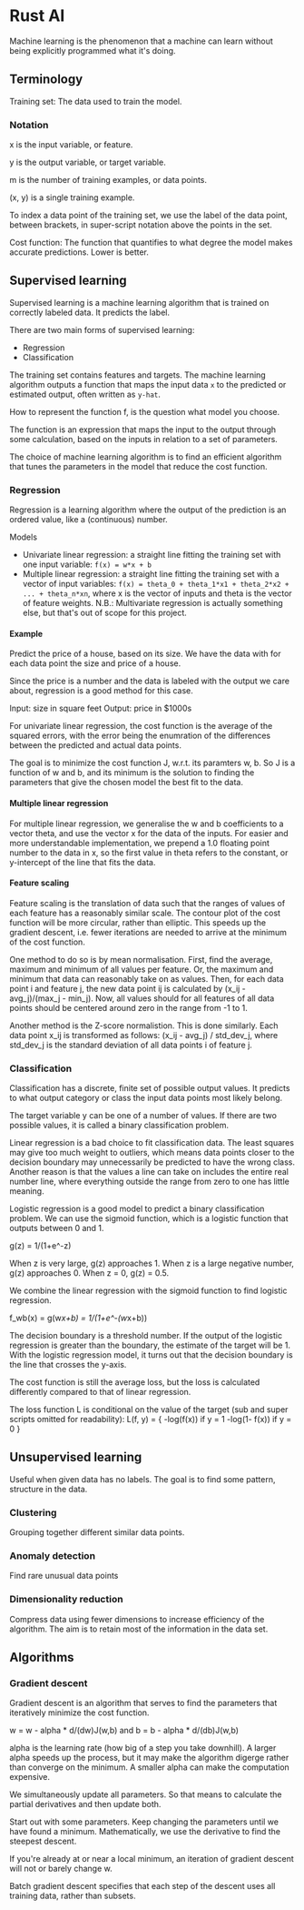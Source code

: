 # Rust AI

Machine learning is the phenomenon that a machine can learn without being explicitly programmed what it's doing.

## Terminology

Training set:
The data used to train the model.

### Notation

x is the input variable, or feature.

y is the output variable, or target variable.

m is the number of training examples, or data points.

(x, y) is a single training example.

To index a data point of the training set, we use the label of the data point, between brackets, in super-script notation above the points in the set.

Cost function:
The function that quantifies to what degree the model makes accurate predictions. Lower is better.

## Supervised learning

Supervised learning is a machine learning algorithm that is trained on correctly labeled data. It predicts the label.

There are two main forms of supervised learning:
- Regression
- Classification

The training set contains features and targets. The machine learning algorithm outputs a function that maps the input data `x` to the predicted or estimated output, often written as `y-hat`.

How to represent the function f, is the question what model you choose. 

The function is an expression that maps the input to the output through some calculation, based on the inputs in relation to a set of parameters.

The choice of machine learning algorithm is to find an efficient algorithm that tunes the parameters in the model that reduce the cost function.


### Regression 

Regression is a learning algorithm where the output of the prediction is an ordered value, like a (continuous) number. 

Models
- Univariate linear regression: a straight line fitting the training set with one input variable: `f(x) = w*x + b`
- Multiple linear regression: a straight line fitting the training set with a vector of input variables: `f(x) = theta_0 + theta_1*x1 + theta_2*x2 + ... + theta_n*xn`, where x is the vector of inputs and theta is the vector of feature weights.
N.B.: Multivariate regression is actually something else, but that's out of scope for this project.

#### Example

Predict the price of a house, based on its size. We have the data with for each data point the size and price of a house. 

Since the price is a number and the data is labeled with the output we care about, regression is a good method for this case.

Input: size in square feet
Output: price in $1000s

For univariate linear regression, the cost function is the average of the squared errors, with the error being the enumration of the differences between the predicted and actual data points.

The goal is to minimize the cost function J, w.r.t. its paramters w, b. So J is a function of w and b, and its minimum is the solution to finding the parameters that give the chosen model the best fit to the data.

#### Multiple linear regression

For multiple linear regression, we generalise the w and b coefficients to a vector theta, and use the vector x for the data of the inputs. For easier and more understandable implementation, we prepend a 1.0 floating point number to the data in x, so the first value in theta refers to the constant, or y-intercept of the line that fits the data.

#### Feature scaling

Feature scaling is the translation of data such that the ranges of values of each feature has a reasonably similar scale. The contour plot of the cost function will be more circular, rather than elliptic. This speeds up the gradient descent, i.e. fewer iterations are needed to arrive at the minimum of the cost function.

One method to do so is by mean normalisation. First, find the average, maximum and minimum of all values per feature. Or, the maximum and minimum that data can reasonably take on as values. Then, for each data point i and feature j, the new data point ij is calculated by (x_ij - avg_j)/(max_j - min_j). Now, all values should for all features of all data points should be centered around zero in the range from -1 to 1.

Another method is the Z-score normalistion. This is done similarly. Each data point x_ij is transformed as follows: (x_ij - avg_j) / std_dev_j, where std_dev_j is the standard deviation of all data points i of feature j.

### Classification

Classification has a discrete, finite set of possible output values. It predicts to what output category or class the input data points most likely belong.

The target variable y can be one of a number of values. If there are two possible values, it is called a binary classification problem.

Linear regression is a bad choice to fit classification data. The least squares may give too much weight to outliers, which means data points closer to the decision boundary may unnecessarily be predicted to have the wrong class. Another reason is that the values a line can take on includes the entire real number line, where everything outside the range from zero to one has little meaning.

Logistic regression is a good model to predict a binary classification problem. We can use the sigmoid function, which is a logistic function that outputs between 0 and 1.

g(z) = 1/(1+e^-z)

When z is very large, g(z) approaches 1. When z is a large negative number, g(z) approaches 0. When z = 0, g(z) = 0.5.

We combine the linear regression with the sigmoid function to find logistic regression.

f_wb(x) = g(w*x+b) = 1/(1+e^-(w*x+b))

The decision boundary is a threshold number. If the output of the logistic regression is greater than the boundary, the estimate of the target will be 1. With the logistic regression model, it turns out that the decision boundary is the line that crosses the y-axis.

The cost function is still the average loss, but the loss is calculated differently compared to that of linear regression.

The loss function L is conditional on the value of the target (sub and super scripts omitted for readability):
L(f, y) = {
    -log(f(x)) if y = 1
    -log(1- f(x)) if y = 0
}


## Unsupervised learning

Useful when given data has no labels. The goal is to find some pattern, structure in the data.

### Clustering

Grouping together different similar data points.

### Anomaly detection

Find rare unusual data points

### Dimensionality reduction

Compress data using fewer dimensions to increase efficiency of the algorithm. The aim is to retain most of the information in the data set.

## Algorithms

### Gradient descent

Gradient descent is an algorithm that serves to find the parameters that iteratively minimize the cost function.

w = w - alpha * d/(dw)J(w,b)
and 
b = b - alpha * d/(db)J(w,b)

alpha is the learning rate (how big of a step you take downhill). A larger alpha speeds up the process, but it may make the algorithm digerge rather than converge on the minimum. A smaller alpha can make the computation expensive.

We simultaneously update all parameters. So that means to calculate the partial derivatives and then update both. 

Start out with some parameters. Keep changing the parameters until we have found a minimum. Mathematically, we use the derivative to find the steepest descent.

If you're already at or near a local minimum, an iteration of gradient descent will not or barely change w.

Batch gradient descent specifies that each step of the descent uses all training data, rather than subsets.
